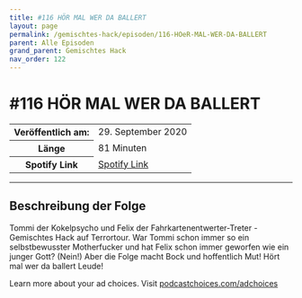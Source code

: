 ```yaml
---
title: #116 HÖR MAL WER DA BALLERT
layout: page
permalink: /gemischtes-hack/episoden/116-HOeR-MAL-WER-DA-BALLERT
parent: Alle Episoden
grand_parent: Gemischtes Hack
nav_order: 122
---
```


# #116 HÖR MAL WER DA BALLERT
<table class="resp-table dcf-table dcf-table-responsive dcf-table-bordered dcf-table-striped dcf-w-100%">
                    <tbody>
                        <tr>
                            <th scope="row">Veröffentlich am:</th>
                            <td data-label="Veröffentlich am:">29. September 2020</td>
                        </tr>
                        <tr>
                            <th scope="row">Länge </th>
                            <td data-label="Länge ">81 Minuten</td>
                        </tr><tr>
                                <th scope="row">Spotify Link</th>
                                <td data-label="Spotify Link"><a href="https://open.spotify.com/episode/49bfCy8AlgTj2p6AgFYobD">Spotify Link</a></td>
                            </tr></tbody>
                </table>

***

## Beschreibung der Folge

<div>
<p>Tommi der Kokelpsycho und Felix der Fahrkartenentwerter-Treter - Gemischtes Hack auf Terrortour. War Tommi schon immer so ein selbstbewusster Motherfucker und hat Felix schon immer geworfen wie ein junger Gott? (Nein!) Aber die Folge macht Bock und hoffentlich Mut! Hört mal wer da ballert Leude!</p><p> </p><p>Learn more about your ad choices. Visit <a href="https://podcastchoices.com/adchoices">podcastchoices.com/adchoices</a></p>  
</div>

